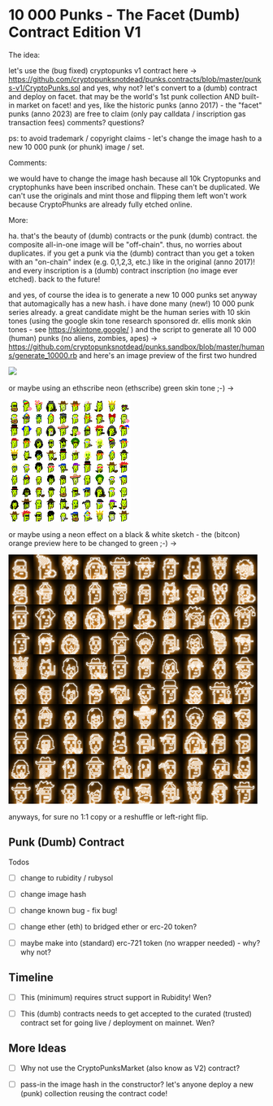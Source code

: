 # 10 000 Punks - The Facet (Dumb) Contract Edition V1


The idea:

let's use the (bug fixed) cryptopunks v1 contract here -> https://github.com/cryptopunksnotdead/punks.contracts/blob/master/punks-v1/CryptoPunks.sol   and yes, why not?  let's convert to a (dumb) contract and deploy on facet.   that may be  the world's 1st punk collection AND built-in market on facet! and yes, like the historic punks (anno 2017) - the "facet" punks (anno 2023)  are free to claim (only pay calldata / inscription gas transaction fees)  comments? questions? 

ps: to avoid trademark / copyright claims - let's change the image hash to a new 10 000 punk (or phunk) image / set. 


Comments:

we would have to change the image hash because all 10k Cryptopunks and cryptophunks have been inscribed onchain. These can't be duplicated. We can't use the originals and mint those and flipping them left won't work because CryptoPhunks are already fully etched online. 


More:

ha. that's the beauty of (dumb) contracts or the punk (dumb) contract.  the composite all-in-one image will be "off-chain".  thus, no worries about duplicates.  if you get a punk via the (dumb) contract than you get a token with an "on-chain" index (e.g. 0,1,2,3, etc.) like in the original (anno 2017)!  and every inscription is a (dumb) contract inscription (no image ever etched). back to the future! 

and yes, of course the idea is to generate a new 10 000 punks set anyway
that automagically has a new hash.  i have done many (new!) 10 000 punk series already.  a great candidate might be the human series with 10 skin tones (using the google skin tone research sponsored dr. ellis monk skin tones  - see https://skintone.google/ ) and the script to generate all 10 000 (human) punks (no aliens, zombies, apes) -> 
https://github.com/cryptopunksnotdead/punks.sandbox/blob/master/humans/generate_10000.rb
  and here's an image preview of the first two hundred  

![](https://github.com/cryptopunksnotdead/punks.sandbox/raw/master/humans/i/humans_preview.png
)

or maybe using an ethscribe neon (ethscribe) green skin tone ;-) -> 

![](https://github.com/ordinalpunks/ordinalpunks.sandbox/raw/master/ethscribes/i/ethscribes.png)

or maybe using a neon effect on a black & white sketch  - the (bitcon) orange preview here to be changed to green ;-) -> 

![](https://github.com/ordinalpunks/ordinalpunks.sandbox/raw/master/neon/i/neons.png)   


anyways, for sure no 1:1 copy or a reshuffle or left-right flip. 




## Punk (Dumb) Contract

Todos

- [ ] change to rubidity / rubysol
- [ ] change image hash
- [ ] change known bug  - fix bug!
- [ ] change ether (eth) to bridged ether or erc-20 token?
- [ ] maybe make into (standard) erc-721 token  (no wrapper needed) - why? why not?



## Timeline

- [ ] This (minimum) requires struct support in Rubidity! Wen?
- [ ] This (dumb) contracts needs to get accepted to the curated (trusted) contract set for going live / deployment on mainnet. Wen? 



## More Ideas

- [ ] Why not use the CryptoPunksMarket (also know as V2) contract?
- [ ]  pass-in the image hash in the constructor? let's anyone deploy a new (punk) collection reusing the contract code!


